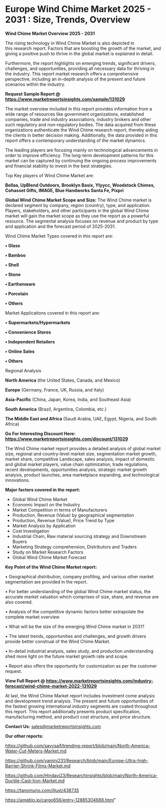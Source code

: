  # Europe Wind Chime Market 2025 - 2031 : Size, Trends, Overview

<Strong> Wind Chime Market Overview 2025 - 2031</strong>

The rising technology in Wind Chime Market is also depicted in this research report. Factors that are boosting the growth of the market, and giving a positive push to thrive in the global market is explained in detail.

Furthermore, the report highlights on emerging trends, significant drivers, challenges, and opportunities, providing all necessary data for thriving in the industry. This report market research offers a comprehensive perspective, including an in-depth analysis of the present and future scenarios within the industry.

<strong>Request Sample Report @ <a href=https://www.marketreportsinsights.com/sample/131029>https://www.marketreportsinsights.com/sample/131029</a></strong>

The market overview included in this report provides information from a wide range of resources like government organizations, established companies, trade and industry associations, industry brokers and other such regulatory and non-regulatory bodies. The data acquired from these organizations authenticate the Wind Chime research report, thereby aiding the clients in better decision making. Additionally, the data provided in this report offers a contemporary understanding of the market dynamics.

The leading players are focusing mainly on technological advancements in order to improve efficiency. The long-term development patterns for this market can be captured by continuing the ongoing process improvements and financial stability to invest in the best strategies.

Top Key players of Wind Chime Market are:

<strong>Bellaa, UpBlend Outdoors, Brooklyn Basix, Ylyycc, Woodstock Chimes, Cohasset Gifts, IMAGE, Blue Handworks Santa Fe, Pixpri</strong>

<strong><b>Global Wind Chime Market Scope and Size:</b></strong>
The Wind Chime market is declared segment by company, region (country), type, and application. Players, stakeholders, and other participants in the global Wind Chime market will gain the market scope as they use the report as a powerful resource. The segmental analysis focuses on revenue and product by type and application and the forecast period of 2025-2031.

Wind Chime Market Types covered in this report are:

<strong>• Glass

• Bamboo

• Shell

• Stone

• Earthenware

• Porcelain

• Others</strong>

Market Applications covered in this report are:

<strong>• Supermarkets/Hypermarkets

• Convenience Stores

• Independent Retailers

• Online Sales

• Others</strong> 

Regional Analysis

<strong>North America</strong> (the United States, Canada, and Mexico)

<strong>Europe</strong> (Germany, France, UK, Russia, and Italy)

<strong>Asia-Pacific</strong> (China, Japan, Korea, India, and Southeast Asia)

<strong>South America</strong> (Brazil, Argentina, Colombia, etc.)

<strong>The Middle East and Africa</strong> (Saudi Arabia, UAE, Egypt, Nigeria, and South Africa)

<strong>Go For Interesting Discount Here: <a href=https://www.marketreportsinsights.com/discount/131029>https://www.marketreportsinsights.com/discount/131029</a></strong>

The Wind Chime market report provides a detailed analysis of global market size, regional and country-level market size, segmentation market growth, market share, competitive Landscape, sales analysis, impact of domestic and global market players, value chain optimization, trade regulations, recent developments, opportunities analysis, strategic market growth analysis, product launches, area marketplace expanding, and technological innovations.

<strong><b>Major factors covered in the report:</b></strong>
<ul>
  <li>Global Wind Chime Market </li>
  <li>Economic Impact on the Industry</li>
  <li>Market Competition in terms of Manufacturers</li>
  <li>Production, Revenue (Value) by geographical segmentation</li>
  <li>Production, Revenue (Value), Price Trend by Type</li>
  <li>Market Analysis by Application</li>
  <li>Cost Investigation</li>
  <li>Industrial Chain, Raw material sourcing strategy and Downstream Buyers</li>
  <li>Marketing Strategy comprehension, Distributors and Traders</li>
  <li>Study on Market Research Factors</li>
  <li>Global Wind Chime Market Forecast</li>
</ul>

<strong><b>Key Point of the Wind Chime Market report:</b></strong>

• Geographical distribution, company profiling, and various other market segmentation are provided in the report.

• For better understanding of the global Wind Chime market status, the accurate market valuation which comprises of size, share, and revenue are also covered.

• Analysis of the competitive dynamic factors better extrapolate the complete market overview

• What will be the size of the emerging Wind Chime market in 2031?

• The latest trends, opportunities and challenges, and growth drivers provide better construal of the Wind Chime Market.

• In-detail industrial analysis, sales study, and production understanding shed more light on the future market growth rate and scope.

• Report also offers the opportunity for customization as per the customer request.

<strong><b>View Full Report @ <a href=https://www.marketreportsinsights.com/industry-forecast/wind-chime-market-2022-131029>https://www.marketreportsinsights.com/industry-forecast/wind-chime-market-2022-131029</a></b></strong>


At last, the Wind Chime Market report includes investment come analysis and development trend analysis. The present and future opportunities of the fastest growing international industry segments are coated throughout this report. This report additionally presents product specification, manufacturing method, and product cost structure, and price structure.

<strong>Contact Us:</strong>
sales@marketreportsinsights.com

<strong>Our other reports:</strong>

<a href=https://github.com/sayysaif/trending-report/blob/main/North-America-Water-Cut-Meters-Market.md>https://github.com/sayysaif/trending-report/blob/main/North-America-Water-Cut-Meters-Market.md</a>

<a href=https://github.com/yamini231/Research/blob/main/Europe-Ultra-high-Barrier-Shrink-Films-Market.md>https://github.com/yamini231/Research/blob/main/Europe-Ultra-high-Barrier-Shrink-Films-Market.md</a>

<a href=https://github.com/Hindavi23/Researchinsights/blob/main/North-America-Ductile-Cast-Iron-Market.md>https://github.com/Hindavi23/Researchinsights/blob/main/North-America-Ductile-Cast-Iron-Market.md</a>

<a href=https://tanomuno.com/illust/438735>https://tanomuno.com/illust/438735</a>

<a href=https://ameblo.jp/cargo656/entry-12885304688.html>https://ameblo.jp/cargo656/entry-12885304688.html</a>"
